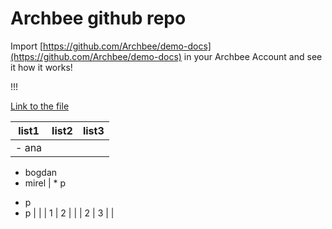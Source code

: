 # Archbee github repo

Import [https://github.com/Archbee/demo-docs](https://github.com/Archbee/demo-docs) in your Archbee Account and see it how it works!

!!!

[Link to the file](./petstore-2.0.yaml)

| list1                  | list2       | list3 |
| ---------------------- | ----------- | ----- |
| - ana
- bogdan
- mirel | * p
* p
* p |       |
| 1                      | 2           |       |
| 2                      | 3           |       |

